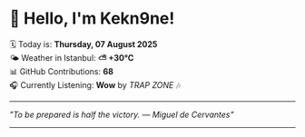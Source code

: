 # 👋 Hello, I'm Kekn9ne!

🗓️ Today is: **Thursday, 07 August 2025**  
🌤️ Weather in Istanbul: **⛅️  +30°C**  
📊 GitHub Contributions: **68**  
🎧 Currently Listening: **Wow** by *TRAP ZONE* 🎶

---

_"To be prepared is half the victory.  — *Miguel de Cervantes*"_

---
